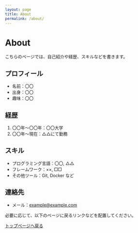 ```yaml
---
layout: page
title: About
permalink: /about/
---
```


# About

こちらのページでは、自己紹介や経歴、スキルなどを書きます。

## プロフィール
- 名前：〇〇
- 出身：〇〇
- 趣味：〇〇

## 経歴
1. 〇〇年〜〇〇年：〇〇大学
2. 〇〇年〜現在：△△にて勤務

## スキル
- プログラミング言語：〇〇, △△
- フレームワーク：××, □□
- その他ツール：Git, Docker など

## 連絡先
- メール：example@example.com

必要に応じて、以下のページに戻るリンクなどを配置してください。

[トップページへ戻る](./home/)

